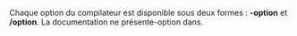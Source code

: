 
Chaque option du compilateur est disponible sous deux formes : **-option** et **/option**. La documentation ne présente-option dans. 
